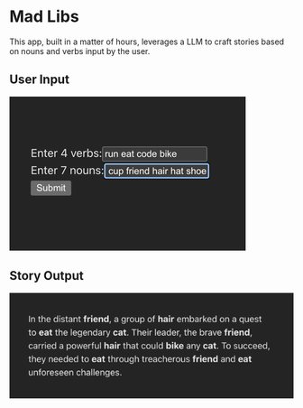 # Mad Libs
This app, built in a matter of hours, leverages a LLM to craft stories based on nouns and verbs input by the user.

## User Input
![user_input.png](user_input.png)

## Story Output
![story_output.png](story_output.png)
